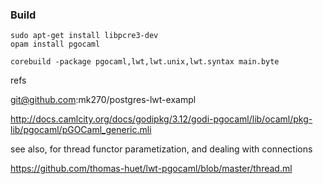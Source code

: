 
### Build
```
sudo apt-get install libpcre3-dev
opam install pgocaml

corebuild -package pgocaml,lwt,lwt.unix,lwt.syntax main.byte

```
refs

git@github.com:mk270/postgres-lwt-exampl

http://docs.camlcity.org/docs/godipkg/3.12/godi-pgocaml/lib/ocaml/pkg-lib/pgocaml/pGOCaml_generic.mli


see also, for thread functor parametization, and dealing with connections

https://github.com/thomas-huet/lwt-pgocaml/blob/master/thread.ml

